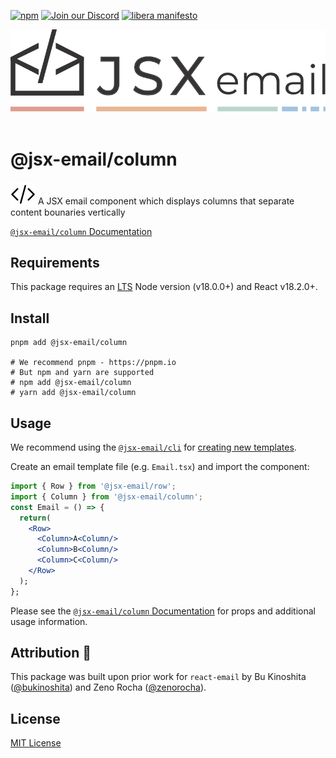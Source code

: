 [npm]: https://img.shields.io/npm/v/@jsx-email/column
[npm-url]: https://www.npmjs.com/package/@jsx-email/column

[![npm][npm]][npm-url]
[![Join our Discord](https://img.shields.io/badge/join_our-Discord-5a64ea)](https://discord.gg/FywZN57mTg)
[![libera manifesto](https://img.shields.io/badge/libera-manifesto-lightgrey.svg)](https://liberamanifesto.com)

<div align="center">
	<img src="https://raw.githubusercontent.com/shellscape/jsx-email/main/assets/npm-header.svg" alt="JSX email"><br/><br/>
</div>

# @jsx-email/column

<div>
  <img src="https://raw.githubusercontent.com/shellscape/jsx-email/main/assets/brackets.svg" alt="JSX email" valign="sub">
  A JSX email component which displays columns that separate content bounaries vertically
<div>

[`@jsx-email/column` Documentation](https://jsx.email/docs/components/column)

## Requirements

This package requires an [LTS](https://github.com/nodejs/Release) Node version (v18.0.0+) and React v18.2.0+.

## Install

```shell
pnpm add @jsx-email/column

# We recommend pnpm - https://pnpm.io
# But npm and yarn are supported
# npm add @jsx-email/column
# yarn add @jsx-email/column
```

## Usage

We recommend using the [`@jsx-email/cli`](../cli) for [creating new templates](https://jsx.email/docs/quick-start#create-a-template).

Create an email template file (e.g. `Email.tsx`) and import the component:

```jsx
import { Row } from '@jsx-email/row';
import { Column } from '@jsx-email/column';
const Email = () => {
  return(
    <Row>
      <Column>A<Column/>
      <Column>B<Column/>
      <Column>C<Column/>
    </Row>
  );
};
```

Please see the [`@jsx-email/column` Documentation](https://jsx.email/docs/components/column) for props and additional usage information.

## Attribution 🧡

This package was built upon prior work for `react-email` by Bu Kinoshita ([@bukinoshita](https://twitter.com/bukinoshita)) and Zeno Rocha ([@zenorocha](https://twitter.com/zenorocha)).

## License

[MIT License](./LICENSE.md)
